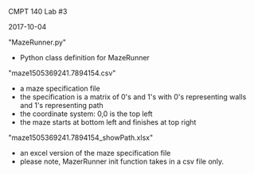 CMPT 140 Lab #3

2017-10-04

"MazeRunner.py"
- Python class definition for MazeRunner

"maze1505369241.7894154.csv"
- a maze specification file
- the specification is a matrix of 0's and 1's with 0's representing walls
  and 1's representing path
- the coordinate system: 0,0 is the top left
- the maze starts at bottom left and finishes at top right

"maze1505369241.7894154_showPath.xlsx"
- an excel version of the maze specification file
- please note, MazerRunner init function takes in a csv file only.
